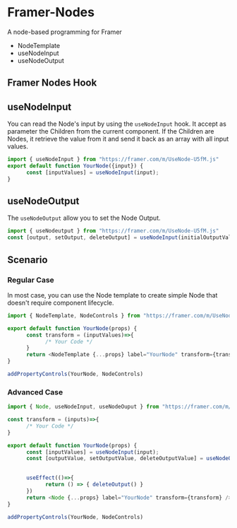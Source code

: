 # Framer-Nodes
A node-based programming for Framer


- NodeTemplate
- useNodeInput
- useNodeOutput


## Framer Nodes Hook

## useNodeInput
You can read the Node's input by using the `useNodeInput` hook. It accept as parameter the Children from the current component. If the Children are Nodes, it retrieve the value from it and send it back as an array with all input values. 

```js
import { useNodeInput } from "https://framer.com/m/UseNode-U5fM.js"
export default function YourNode({input}) {
      const [inputValues] = useNodeInput(input);
}
```
## useNodeOutput
The `useNodeOutput` allow you to set the Node Output. 

```js
import { useNodeutput } from "https://framer.com/m/UseNode-U5fM.js"
const [output, setOutput, deleteOutput] = useNodeInput(initialOutputValue);
```

## Scenario


### Regular Case
In most case, you can use the Node template to create simple Node that doesn't require component lifecycle. 

```js
import { NodeTemplate, NodeControls } from "https://framer.com/m/UseNode-U5fM.js"

export default function YourNode(props) {
      const transform = (inputValues)=>{
            /* Your Code */
      }
      return <NodeTemplate {...props} label="YourNode" transform={transform} />
}

addPropertyControls(YourNode, NodeControls)
```

### Advanced Case

```js
import { Node, useNodeInput, useNodeOuput } from "https://framer.com/m/UseNode-U5fM.js"

const transform = (inputs)=>{
      /* Your Code */
}

export default function YourNode(props) {
      const [inputValues] = useNodeInput(input);
      const [outputValue, setOutputValue, deleteOutputValue] = useNodeOutput(
   

      useEffect(()=>{
            return () => { deleteOutput() }
      })
      return <Node {...props} label="YourNode" transform={transform} />
}

addPropertyControls(YourNode, NodeControls)
```
